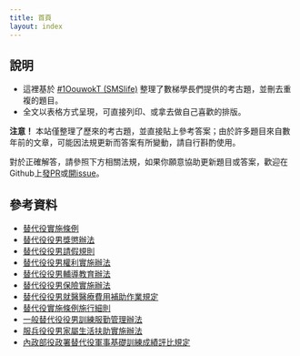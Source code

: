 ```yaml
---
title: 首頁
layout: index
---
```


## 說明

- 這裡基於 [#1OouwokT (SMSlife)](https://www.ptt.cc/bbs/SMSlife/M.1489735346.A.B9D.html) 整理了數梯學長們提供的考古題，並刪去重複的題目。
- 全文以表格方式呈現，可直接列印、或拿去做自己喜歡的排版。

<div class="alert alert-danger" role="alert">
    <strong>注意！</strong>
    本站僅整理了歷來的考古題，並直接貼上參考答案；由於許多題目來自數年前的文章，可能因法規更新而答案有所變動，請自行斟酌使用。
</div>

對於正確解答，請參照下方相關法規，如果你願意協助更新題目或答案，歡迎在Github上[發PR](https://github.com/tzing/SMS-sample-question/pull/new/master)或[開issue](https://github.com/tzing/SMS-sample-question/issues)。


## 參考資料

- [替代役實施條例](https://law.moj.gov.tw/LawClass/LawAll.aspx?PCode=D0040017)
- [替代役役男獎懲辦法](https://law.moj.gov.tw/LawClass/LawAll.aspx?PCode=D0040028)
- [替代役役男請假規則](https://law.moj.gov.tw/LawClass/LawAll.aspx?PCode=D0040021)
- [替代役役男權利實施辦法](https://law.moj.gov.tw/LawClass/LawAll.aspx?PCode=D0040024)
- [替代役役男輔導教育辦法](https://law.moj.gov.tw/LawClass/LawAll.aspx?PCode=D0040019)
- [替代役役男保險實施辦法](https://law.moj.gov.tw/LawClass/LawAll.aspx?PCode=D0040027)
- [替代役役男就醫醫療費用補助作業規定](http://www.rootlaw.com.tw/LawArticle.aspx?LawID=A040040051003300-1050629)
- [替代役實施條例施行細則](https://law.moj.gov.tw/LawClass/LawAll.aspx?PCode=D0040018)
- [一般替代役役男訓練服勤管理辦法](https://law.moj.gov.tw/LawClass/LawAll.aspx?PCode=D0040020)
- [服兵役役男家屬生活扶助實施辦法](https://law.moj.gov.tw/LawClass/LawAll.aspx?PCode=D0040032)
- [內政部役政署替代役軍事基礎訓練成績評比規定](http://www.rootlaw.com.tw/LawArticle.aspx?LawID=A040040051006300-1060303)
